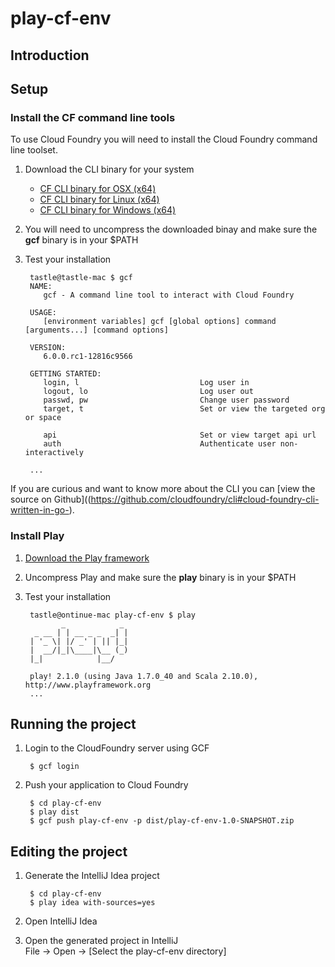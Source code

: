 # play-cf-env

## Introduction

## Setup

### Install the CF command line tools

To use Cloud Foundry you will need to install the Cloud Foundry command line toolset.

1. Download the CLI binary for your system

    * [CF CLI binary for OSX (x64)](http://go-cli.s3.amazonaws.com/gcf-darwin-amd64.tgz)   
    * [CF CLI binary for Linux (x64)](http://go-cli.s3.amazonaws.com/gcf-linux-amd64.tgz)
    * [CF CLI binary for Windows (x64)](http://go-cli.s3.amazonaws.com/gcf-windows-amd64.zip)

2. You will need to uncompress the downloaded binay and make sure the **gcf** binary is in your $PATH
3. Test your installation


		tastle@tastle-mac $ gcf
		NAME:
		   gcf - A command line tool to interact with Cloud Foundry
		
		USAGE:
		   [environment variables] gcf [global options] command [arguments...] [command options]
		
		VERSION:
		   6.0.0.rc1-12816c9566
		
		GETTING STARTED:
		   login, l                           Log user in
		   logout, lo                         Log user out
		   passwd, pw                         Change user password
		   target, t                          Set or view the targeted org or space
		
		   api                                Set or view target api url
		   auth                               Authenticate user non-interactively
		
	    ...


If you are curious and want to know more about the CLI you can [view the source on Github]((https://github.com/cloudfoundry/cli#cloud-foundry-cli-written-in-go-).


### Install Play

1. [Download the Play framework](http://www.playframework.com/download)
2. Uncompress Play and make sure the **play** binary is in your $PATH
3. Test your installation

		tastle@ontinue-mac play-cf-env $ play
		       _            _
		 _ __ | | __ _ _  _| |
		| '_ \| |/ _' | || |_|
		|  __/|_|\____|\__ (_)
		|_|            |__/
		
		play! 2.1.0 (using Java 1.7.0_40 and Scala 2.10.0), http://www.playframework.org
		...

## Running the project

1. Login to the CloudFoundry server using GCF

        $ gcf login		

2. Push your application to Cloud Foundry

	    $ cd play-cf-env
	    $ play dist
	    $ gcf push play-cf-env -p dist/play-cf-env-1.0-SNAPSHOT.zip


## Editing the project

1. Generate the IntelliJ Idea project

	    $ cd play-cf-env
	    $ play idea with-sources=yes

2. Open IntelliJ Idea
3. Open the generated project in IntelliJ <br>
   File -> Open -> [Select the play-cf-env directory]
   
   
   


